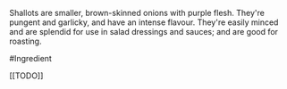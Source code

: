 Shallots are smaller, brown-skinned onions with purple flesh. They're pungent and garlicky, and have an intense flavour. They're easily minced and are splendid for use in salad dressings and sauces; and are good for roasting.

#Ingredient 

[[TODO]]
